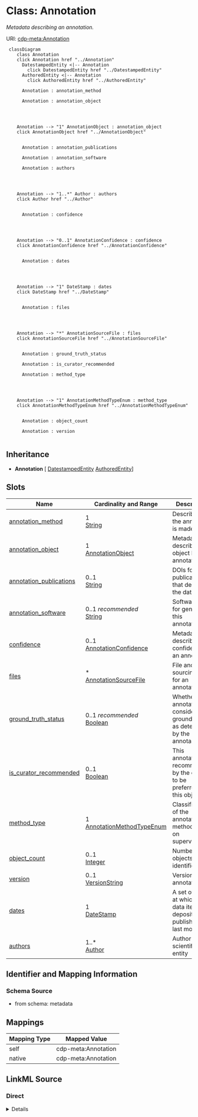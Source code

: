 

# Class: Annotation


_Metadata describing an annotation._





URI: [cdp-meta:Annotation](metadataAnnotation)






```mermaid
 classDiagram
    class Annotation
    click Annotation href "../Annotation"
      DatestampedEntity <|-- Annotation
        click DatestampedEntity href "../DatestampedEntity"
      AuthoredEntity <|-- Annotation
        click AuthoredEntity href "../AuthoredEntity"

      Annotation : annotation_method

      Annotation : annotation_object




    Annotation --> "1" AnnotationObject : annotation_object
    click AnnotationObject href "../AnnotationObject"


      Annotation : annotation_publications

      Annotation : annotation_software

      Annotation : authors




    Annotation --> "1..*" Author : authors
    click Author href "../Author"


      Annotation : confidence




    Annotation --> "0..1" AnnotationConfidence : confidence
    click AnnotationConfidence href "../AnnotationConfidence"


      Annotation : dates




    Annotation --> "1" DateStamp : dates
    click DateStamp href "../DateStamp"


      Annotation : files




    Annotation --> "*" AnnotationSourceFile : files
    click AnnotationSourceFile href "../AnnotationSourceFile"


      Annotation : ground_truth_status

      Annotation : is_curator_recommended

      Annotation : method_type




    Annotation --> "1" AnnotationMethodTypeEnum : method_type
    click AnnotationMethodTypeEnum href "../AnnotationMethodTypeEnum"


      Annotation : object_count

      Annotation : version


```





## Inheritance
* **Annotation** [ [DatestampedEntity](DatestampedEntity.md) [AuthoredEntity](AuthoredEntity.md)]



## Slots

| Name | Cardinality and Range | Description | Inheritance |
| ---  | --- | --- | --- |
| [annotation_method](annotation_method.md) | 1 <br/> [String](String.md) | Describe how the annotation is made (e | direct |
| [annotation_object](annotation_object.md) | 1 <br/> [AnnotationObject](AnnotationObject.md) | Metadata describing the object being annotated | direct |
| [annotation_publications](annotation_publications.md) | 0..1 <br/> [String](String.md) | DOIs for publications that describe the dataset | direct |
| [annotation_software](annotation_software.md) | 0..1 _recommended_ <br/> [String](String.md) | Software used for generating this annotation | direct |
| [confidence](confidence.md) | 0..1 <br/> [AnnotationConfidence](AnnotationConfidence.md) | Metadata describing the confidence of an annotation | direct |
| [files](files.md) | * <br/> [AnnotationSourceFile](AnnotationSourceFile.md) | File and sourcing data for an annotation | direct |
| [ground_truth_status](ground_truth_status.md) | 0..1 _recommended_ <br/> [Boolean](Boolean.md) | Whether an annotation is considered ground truth, as determined by the annota... | direct |
| [is_curator_recommended](is_curator_recommended.md) | 0..1 <br/> [Boolean](Boolean.md) | This annotation is recommended by the curator to be preferred for this object... | direct |
| [method_type](method_type.md) | 1 <br/> [AnnotationMethodTypeEnum](AnnotationMethodTypeEnum.md) | Classification of the annotation method based on supervision | direct |
| [object_count](object_count.md) | 0..1 <br/> [Integer](Integer.md) | Number of objects identified | direct |
| [version](version.md) | 0..1 <br/> [VersionString](VersionString.md) | Version of annotation | direct |
| [dates](dates.md) | 1 <br/> [DateStamp](DateStamp.md) | A set of dates at which a data item was deposited, published and last modifie... | direct |
| [authors](authors.md) | 1..* <br/> [Author](Author.md) | Author of a scientific data entity | direct |









## Identifier and Mapping Information







### Schema Source


* from schema: metadata




## Mappings

| Mapping Type | Mapped Value |
| ---  | ---  |
| self | cdp-meta:Annotation |
| native | cdp-meta:Annotation |







## LinkML Source

<!-- TODO: investigate https://stackoverflow.com/questions/37606292/how-to-create-tabbed-code-blocks-in-mkdocs-or-sphinx -->

### Direct

<details>
```yaml
name: Annotation
description: Metadata describing an annotation.
from_schema: metadata
mixins:
- DatestampedEntity
- AuthoredEntity
attributes:
  annotation_method:
    name: annotation_method
    description: Describe how the annotation is made (e.g. Manual, crYoLO, Positive
      Unlabeled Learning, template matching)
    from_schema: metadata
    exact_mappings:
    - cdp-common:annotation_method
    rank: 1000
    alias: annotation_method
    owner: Annotation
    domain_of:
    - Annotation
    range: string
    required: true
    inlined: true
    inlined_as_list: true
  annotation_object:
    name: annotation_object
    description: Metadata describing the object being annotated.
    from_schema: metadata
    rank: 1000
    alias: annotation_object
    owner: Annotation
    domain_of:
    - Annotation
    range: AnnotationObject
    required: true
    inlined: true
    inlined_as_list: true
  annotation_publications:
    name: annotation_publications
    description: DOIs for publications that describe the dataset. Use a comma to separate
      multiple DOIs.
    from_schema: metadata
    exact_mappings:
    - cdp-common:annotation_publication
    rank: 1000
    alias: annotation_publications
    owner: Annotation
    domain_of:
    - Annotation
    range: string
    inlined: true
    inlined_as_list: true
  annotation_software:
    name: annotation_software
    description: Software used for generating this annotation
    from_schema: metadata
    exact_mappings:
    - cdp-common:annotation_software
    rank: 1000
    alias: annotation_software
    owner: Annotation
    domain_of:
    - Annotation
    range: string
    recommended: true
    inlined: true
    inlined_as_list: true
  confidence:
    name: confidence
    description: Metadata describing the confidence of an annotation.
    from_schema: metadata
    rank: 1000
    alias: confidence
    owner: Annotation
    domain_of:
    - Annotation
    range: AnnotationConfidence
    inlined: true
    inlined_as_list: true
  files:
    name: files
    description: File and sourcing data for an annotation. Represents an entry in
      annotation.sources.
    from_schema: metadata
    rank: 1000
    list_elements_ordered: true
    alias: files
    owner: Annotation
    domain_of:
    - Annotation
    range: AnnotationSourceFile
    multivalued: true
    inlined: true
    inlined_as_list: true
  ground_truth_status:
    name: ground_truth_status
    description: Whether an annotation is considered ground truth, as determined by
      the annotator.
    from_schema: metadata
    exact_mappings:
    - cdp-common:annotation_ground_truth_status
    rank: 1000
    ifabsent: 'False'
    alias: ground_truth_status
    owner: Annotation
    domain_of:
    - Annotation
    range: boolean
    recommended: true
    inlined: true
    inlined_as_list: true
  is_curator_recommended:
    name: is_curator_recommended
    description: This annotation is recommended by the curator to be preferred for
      this object type.
    from_schema: metadata
    exact_mappings:
    - cdp-common:annotation_is_curator_recommended
    rank: 1000
    ifabsent: 'False'
    alias: is_curator_recommended
    owner: Annotation
    domain_of:
    - Annotation
    range: boolean
    inlined: true
    inlined_as_list: true
  method_type:
    name: method_type
    description: Classification of the annotation method based on supervision.
    from_schema: metadata
    exact_mappings:
    - cdp-common:annotation_method_type
    rank: 1000
    alias: method_type
    owner: Annotation
    domain_of:
    - Annotation
    range: annotation_method_type_enum
    required: true
    inlined: true
    inlined_as_list: true
  object_count:
    name: object_count
    description: Number of objects identified
    from_schema: metadata
    exact_mappings:
    - cdp-common:annotation_object_count
    rank: 1000
    alias: object_count
    owner: Annotation
    domain_of:
    - Annotation
    range: integer
    inlined: true
    inlined_as_list: true
  version:
    name: version
    description: Version of annotation.
    from_schema: metadata
    exact_mappings:
    - cdp-common:annotation_version
    rank: 1000
    alias: version
    owner: Annotation
    domain_of:
    - Annotation
    range: VersionString
    inlined: true
    inlined_as_list: true
  dates:
    name: dates
    description: A set of dates at which a data item was deposited, published and
      last modified.
    from_schema: metadata
    alias: dates
    owner: Annotation
    domain_of:
    - DatestampedEntity
    - Dataset
    - Annotation
    range: DateStamp
    required: true
    inlined: true
    inlined_as_list: true
  authors:
    name: authors
    description: Author of a scientific data entity.
    from_schema: metadata
    list_elements_ordered: true
    alias: authors
    owner: Annotation
    domain_of:
    - AuthoredEntity
    - Dataset
    - Tomogram
    - Annotation
    range: Author
    required: true
    multivalued: true
    inlined: true
    inlined_as_list: true

```
</details>

### Induced

<details>
```yaml
name: Annotation
description: Metadata describing an annotation.
from_schema: metadata
mixins:
- DatestampedEntity
- AuthoredEntity
attributes:
  annotation_method:
    name: annotation_method
    description: Describe how the annotation is made (e.g. Manual, crYoLO, Positive
      Unlabeled Learning, template matching)
    from_schema: metadata
    exact_mappings:
    - cdp-common:annotation_method
    rank: 1000
    alias: annotation_method
    owner: Annotation
    domain_of:
    - Annotation
    range: string
    required: true
    inlined: true
    inlined_as_list: true
  annotation_object:
    name: annotation_object
    description: Metadata describing the object being annotated.
    from_schema: metadata
    rank: 1000
    alias: annotation_object
    owner: Annotation
    domain_of:
    - Annotation
    range: AnnotationObject
    required: true
    inlined: true
    inlined_as_list: true
  annotation_publications:
    name: annotation_publications
    description: DOIs for publications that describe the dataset. Use a comma to separate
      multiple DOIs.
    from_schema: metadata
    exact_mappings:
    - cdp-common:annotation_publication
    rank: 1000
    alias: annotation_publications
    owner: Annotation
    domain_of:
    - Annotation
    range: string
    inlined: true
    inlined_as_list: true
  annotation_software:
    name: annotation_software
    description: Software used for generating this annotation
    from_schema: metadata
    exact_mappings:
    - cdp-common:annotation_software
    rank: 1000
    alias: annotation_software
    owner: Annotation
    domain_of:
    - Annotation
    range: string
    recommended: true
    inlined: true
    inlined_as_list: true
  confidence:
    name: confidence
    description: Metadata describing the confidence of an annotation.
    from_schema: metadata
    rank: 1000
    alias: confidence
    owner: Annotation
    domain_of:
    - Annotation
    range: AnnotationConfidence
    inlined: true
    inlined_as_list: true
  files:
    name: files
    description: File and sourcing data for an annotation. Represents an entry in
      annotation.sources.
    from_schema: metadata
    rank: 1000
    list_elements_ordered: true
    alias: files
    owner: Annotation
    domain_of:
    - Annotation
    range: AnnotationSourceFile
    multivalued: true
    inlined: true
    inlined_as_list: true
  ground_truth_status:
    name: ground_truth_status
    description: Whether an annotation is considered ground truth, as determined by
      the annotator.
    from_schema: metadata
    exact_mappings:
    - cdp-common:annotation_ground_truth_status
    rank: 1000
    ifabsent: 'False'
    alias: ground_truth_status
    owner: Annotation
    domain_of:
    - Annotation
    range: boolean
    recommended: true
    inlined: true
    inlined_as_list: true
  is_curator_recommended:
    name: is_curator_recommended
    description: This annotation is recommended by the curator to be preferred for
      this object type.
    from_schema: metadata
    exact_mappings:
    - cdp-common:annotation_is_curator_recommended
    rank: 1000
    ifabsent: 'False'
    alias: is_curator_recommended
    owner: Annotation
    domain_of:
    - Annotation
    range: boolean
    inlined: true
    inlined_as_list: true
  method_type:
    name: method_type
    description: Classification of the annotation method based on supervision.
    from_schema: metadata
    exact_mappings:
    - cdp-common:annotation_method_type
    rank: 1000
    alias: method_type
    owner: Annotation
    domain_of:
    - Annotation
    range: annotation_method_type_enum
    required: true
    inlined: true
    inlined_as_list: true
  object_count:
    name: object_count
    description: Number of objects identified
    from_schema: metadata
    exact_mappings:
    - cdp-common:annotation_object_count
    rank: 1000
    alias: object_count
    owner: Annotation
    domain_of:
    - Annotation
    range: integer
    inlined: true
    inlined_as_list: true
  version:
    name: version
    description: Version of annotation.
    from_schema: metadata
    exact_mappings:
    - cdp-common:annotation_version
    rank: 1000
    alias: version
    owner: Annotation
    domain_of:
    - Annotation
    range: VersionString
    inlined: true
    inlined_as_list: true
  dates:
    name: dates
    description: A set of dates at which a data item was deposited, published and
      last modified.
    from_schema: metadata
    alias: dates
    owner: Annotation
    domain_of:
    - DatestampedEntity
    - Dataset
    - Annotation
    range: DateStamp
    required: true
    inlined: true
    inlined_as_list: true
  authors:
    name: authors
    description: Author of a scientific data entity.
    from_schema: metadata
    list_elements_ordered: true
    alias: authors
    owner: Annotation
    domain_of:
    - AuthoredEntity
    - Dataset
    - Tomogram
    - Annotation
    range: Author
    required: true
    multivalued: true
    inlined: true
    inlined_as_list: true

```
</details>
